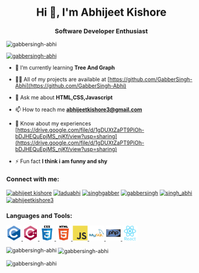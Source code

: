 <h1 align="center">Hi 👋, I'm Abhijeet Kishore</h1>
<h3 align="center">Software Developer Enthusiast</h3>

<p align="left"> <img src="https://komarev.com/ghpvc/?username=gabbersingh-abhi&label=Profile%20views&color=0e75b6&style=flat" alt="gabbersingh-abhi" /> </p>

<p align="left"> <a href="https://github.com/ryo-ma/github-profile-trophy"><img src="https://github-profile-trophy.vercel.app/?username=gabbersingh-abhi" alt="gabbersingh-abhi" /></a> </p>

- 🌱 I’m currently learning **Tree And Graph**

- 👨‍💻 All of my projects are available at [https://github.com/GabberSingh-Abhi](https://github.com/GabberSingh-Abhi)

- 💬 Ask me about **HTML,CSS,Javascript**

- 📫 How to reach me **abhijeetkishore3@gmail.com**

- 📄 Know about my experiences [https://drive.google.com/file/d/1gDUXtZaPT9PiOh-bDJHEQuEpjMS_njKf/view?usp=sharing](https://drive.google.com/file/d/1gDUXtZaPT9PiOh-bDJHEQuEpjMS_njKf/view?usp=sharing)

- ⚡ Fun fact **I think i am funny and shy**

<h3 align="left">Connect with me:</h3>
<p align="left">
<a href="https://linkedin.com/in/abhijeet kishore" target="blank"><img align="center" src="https://raw.githubusercontent.com/rahuldkjain/github-profile-readme-generator/master/src/images/icons/Social/linked-in-alt.svg" alt="abhijeet kishore" height="30" width="40" /></a>
<a href="https://www.codechef.com/users/laduabhi" target="blank"><img align="center" src="https://cdn.jsdelivr.net/npm/simple-icons@3.1.0/icons/codechef.svg" alt="laduabhi" height="30" width="40" /></a>
<a href="https://www.hackerrank.com/singhgabber" target="blank"><img align="center" src="https://raw.githubusercontent.com/rahuldkjain/github-profile-readme-generator/master/src/images/icons/Social/hackerrank.svg" alt="singhgabber" height="30" width="40" /></a>
<a href="https://codeforces.com/profile/gabbersingh" target="blank"><img align="center" src="https://raw.githubusercontent.com/rahuldkjain/github-profile-readme-generator/master/src/images/icons/Social/codeforces.svg" alt="gabbersingh" height="30" width="40" /></a>
<a href="https://www.leetcode.com/singh_abhi" target="blank"><img align="center" src="https://raw.githubusercontent.com/rahuldkjain/github-profile-readme-generator/master/src/images/icons/Social/leet-code.svg" alt="singh_abhi" height="30" width="40" /></a>
<a href="https://auth.geeksforgeeks.org/user/abhijeetkishore3" target="blank"><img align="center" src="https://raw.githubusercontent.com/rahuldkjain/github-profile-readme-generator/master/src/images/icons/Social/geeks-for-geeks.svg" alt="abhijeetkishore3" height="30" width="40" /></a>
</p>

<h3 align="left">Languages and Tools:</h3>
<p align="left"> <a href="https://www.cprogramming.com/" target="_blank" rel="noreferrer"> <img src="https://raw.githubusercontent.com/devicons/devicon/master/icons/c/c-original.svg" alt="c" width="40" height="40"/> </a> <a href="https://www.w3schools.com/cpp/" target="_blank" rel="noreferrer"> <img src="https://raw.githubusercontent.com/devicons/devicon/master/icons/cplusplus/cplusplus-original.svg" alt="cplusplus" width="40" height="40"/> </a> <a href="https://www.w3schools.com/css/" target="_blank" rel="noreferrer"> <img src="https://raw.githubusercontent.com/devicons/devicon/master/icons/css3/css3-original-wordmark.svg" alt="css3" width="40" height="40"/> </a> <a href="https://www.w3.org/html/" target="_blank" rel="noreferrer"> <img src="https://raw.githubusercontent.com/devicons/devicon/master/icons/html5/html5-original-wordmark.svg" alt="html5" width="40" height="40"/> </a> <a href="https://developer.mozilla.org/en-US/docs/Web/JavaScript" target="_blank" rel="noreferrer"> <img src="https://raw.githubusercontent.com/devicons/devicon/master/icons/javascript/javascript-original.svg" alt="javascript" width="40" height="40"/> </a> <a href="https://www.mysql.com/" target="_blank" rel="noreferrer"> <img src="https://raw.githubusercontent.com/devicons/devicon/master/icons/mysql/mysql-original-wordmark.svg" alt="mysql" width="40" height="40"/> </a> <a href="https://www.php.net" target="_blank" rel="noreferrer"> <img src="https://raw.githubusercontent.com/devicons/devicon/master/icons/php/php-original.svg" alt="php" width="40" height="40"/> </a> <a href="https://reactjs.org/" target="_blank" rel="noreferrer"> <img src="https://raw.githubusercontent.com/devicons/devicon/master/icons/react/react-original-wordmark.svg" alt="react" width="40" height="40"/> </a> </p>

<p><img align="left" src="https://github-readme-stats.vercel.app/api/top-langs?username=gabbersingh-abhi&show_icons=true&locale=en&layout=compact" alt="gabbersingh-abhi" /></p>

<p>&nbsp;<img align="center" src="https://github-readme-stats.vercel.app/api?username=gabbersingh-abhi&show_icons=true&locale=en" alt="gabbersingh-abhi" /></p>

<p><img align="center" src="https://github-readme-streak-stats.herokuapp.com/?user=gabbersingh-abhi&" alt="gabbersingh-abhi" /></p>
